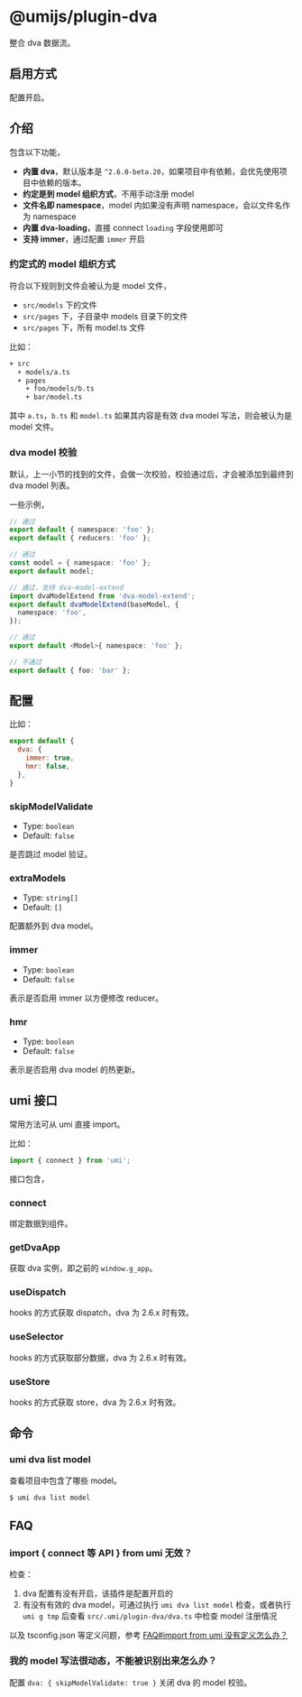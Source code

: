 # @umijs/plugin-dva

整合 dva 数据流。

## 启用方式

配置开启。

## 介绍

包含以下功能，

* **内置 dva**，默认版本是 `^2.6.0-beta.20`，如果项目中有依赖，会优先使用项目中依赖的版本。
* **约定是到 model 组织方式**，不用手动注册 model
* **文件名即 namespace**，model 内如果没有声明 namespace，会以文件名作为 namespace
* **内置 dva-loading**，直接 connect `loading` 字段使用即可
* **支持 immer**，通过配置 `immer` 开启

### 约定式的 model 组织方式

符合以下规则到文件会被认为是 model 文件，

* `src/models` 下的文件
* `src/pages` 下，子目录中 models 目录下的文件
* `src/pages` 下，所有 model.ts 文件

比如：

```bash
+ src
  + models/a.ts
  + pages
    + foo/models/b.ts
    + bar/model.ts
```

其中 `a.ts`，`b.ts` 和 `model.ts` 如果其内容是有效 dva model 写法，则会被认为是 model 文件。

### dva model 校验

默认，上一小节的找到的文件，会做一次校验，校验通过后，才会被添加到最终到 dva model 列表。

一些示例，

```typescript
// 通过
export default { namespace: 'foo' };
export default { reducers: 'foo' };

// 通过
const model = { namespace: 'foo' };
export default model;

// 通过，支持 dva-model-extend
import dvaModelExtend from 'dva-model-extend';
export default dvaModelExtend(baseModel, {
  namespace: 'foo',
});

// 通过
export default <Model>{ namespace: 'foo' };

// 不通过
export default { foo: 'bar' };
```

## 配置

比如：

```js
export default {
  dva: {
    immer: true,
    hmr: false,
  },
}
```

### skipModelValidate

* Type: `boolean`
* Default: `false`

是否跳过 model 验证。

### extraModels

* Type: `string[]`
* Default: `[]`

配置额外到 dva model。

### immer

* Type: `boolean`
* Default: `false`

表示是否启用 immer 以方便修改 reducer。

### hmr

* Type: `boolean`
* Default: `false`

表示是否启用 dva model 的热更新。

## umi 接口

常用方法可从 umi 直接 import。

比如：

```js
import { connect } from 'umi';
```

接口包含，

### connect

绑定数据到组件。

### getDvaApp

获取 dva 实例，即之前的 `window.g_app`。

### useDispatch

hooks 的方式获取 dispatch，dva 为 2.6.x 时有效。

### useSelector

hooks 的方式获取部分数据，dva 为 2.6.x 时有效。

### useStore

hooks 的方式获取 store，dva 为 2.6.x 时有效。

## 命令

### umi dva list model

查看项目中包含了哪些 model。

```bash
$ umi dva list model
```

## FAQ

### import { connect 等 API } from umi 无效？

检查：

1. dva 配置有没有开启，该插件是配置开启的
2. 有没有有效的 dva model，可通过执行 `umi dva list model` 检查，或者执行 `umi g tmp` 后查看 `src/.umi/plugin-dva/dva.ts` 中检查 model 注册情况 

以及 tsconfig.json 等定义问题，参考 [FAQ#import from umi 没有定义怎么办？](../docs/faq#import-from-umi-没有定义怎么办？)

### 我的 model 写法很动态，不能被识别出来怎么办？

配置 `dva: { skipModelValidate: true }` 关闭 dva 的 model 校验。
